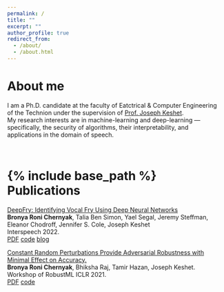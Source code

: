 ```yaml
---
permalink: /
title: ""
excerpt: ""
author_profile: true
redirect_from: 
  - /about/
  - /about.html
---
```

About me
===
 I am a Ph.D. candidate at the faculty of Eatctrical & Computer Engineering of the Technion under the supervision of [Prof. Joseph Keshet](https://u.cs.biu.ac.il/~jkeshet/).\
  My research interests are in machine-learning and deep-learning —specifically, the security of algorithms, their interpretability, and applications in the domain of speech.
 

<br/>    
<!-- <br/>      -->
<!-- <br/>      -->
<!-- <br/>      -->


{% include base_path %}
Publications
=====
<!-- * [Constant Random Perturbations Provide Adversarial Robustness with Minimal Effect on Accuracy](https://arxiv.org/abs/2103.08265). Bronya Roni Chernyak, Bhiksha Raj, Tamir Hazan, Joseph Keshet. Code.
* [DeepFry: Identifying Vocal Fry Using Deep Neural Networks](https://arxiv.org/abs/2203.17019).. Bronya Roni Chernyak, Talia Ben Simon, Yael Segal, Jeremy Steffman, Eleanor Chodroff, Jennifer S. Cole, Joseph Keshet -->

<!-- [DeepFry: Identifying Vocal Fry Using Deep Neural Networks](https://arxiv.org/abs/2203.17019).\ -->
<a  class="about-pub" href="https://arxiv.org/abs/2203.17019">DeepFry: Identifying Vocal Fry Using Deep Neural Networks</a><br/>
**Bronya Roni Chernyak**, Talia Ben Simon, Yael Segal, Jeremy Steffman, Eleanor Chodroff, Jennifer S. Cole, Joseph Keshet<br/>
Interspeech 2022.<br/>
[PDF](https://arxiv.org/pdf/2203.17019.pdf) [code](https://github.com/bronichern/DeepFry/) [blog](https://medium.com/@chernroni/deepfry-deep-neural-networks-algorithms-for-identifying-vocal-fry-26725423401b)

<!-- [Constant Random Perturbations Provide Adversarial Robustness with Minimal Effect on Accuracy](https://arxiv.org/abs/2103.08265). -->
<a  class="about-pub" href="https://arxiv.org/abs/2103.08265">Constant Random Perturbations Provide Adversarial Robustness with Minimal Effect on Accuracy.</a><br/>
**Bronya Roni Chernyak**, Bhiksha Raj, Tamir Hazan, Joseph Keshet.<br/>
Workshop of RobustML ICLR 2021.<br/>
[PDF](https://arxiv.org/pdf/2103.08265.pdf) [code](https://github.com/MLSpeech/CRP)
